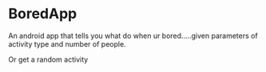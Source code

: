 # BoredApp
An android app that tells you what do when ur bored.....given parameters of  activity type and number of people.

Or get a random activity
